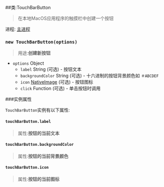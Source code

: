 ##类:TouchBarButton

>在本地MacOS应用程序的触摸栏中创建一个按钮

进程: [主进程](../tutorial/quick-start.md#main-process)             

### `new TouchBarButton(options)`
>用途:**创建新按钮**

* `options` Object
  * `label` String (可选) - 按钮文本
  * `backgroundColor` String (可选) - 十六进制的按钮背景颜色如 `＃ABCDEF`
  * `icon` [NativeImage](native-image.md) (可选) - 按钮图标
  * `click` Function (可选) - 单击按钮时调用

###实例属性

`TouchBarButton`实例有以下属性:

#### `touchBarButton.label`
>属性:**按钮的当前文本**

#### `touchBarButton.backgroundColor`
>属性:**按钮的当前背景颜色**

#### `touchBarButton.icon`
>属性:**按钮的当前图标**